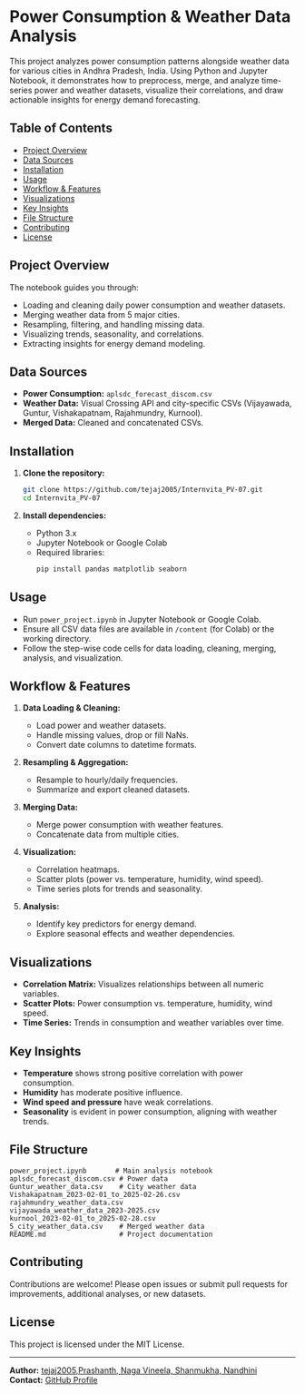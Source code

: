 # Power Consumption & Weather Data Analysis

This project analyzes power consumption patterns alongside weather data for various cities in Andhra Pradesh, India. Using Python and Jupyter Notebook, it demonstrates how to preprocess, merge, and analyze time-series power and weather datasets, visualize their correlations, and draw actionable insights for energy demand forecasting.

## Table of Contents 

- [Project Overview](#project-overview)
- [Data Sources](#data-sources)
- [Installation](#installation)
- [Usage](#usage)
- [Workflow & Features](#workflow--features)
- [Visualizations](#visualizations)
- [Key Insights](#key-insights)
- [File Structure](#file-structure)
- [Contributing](#contributing)
- [License](#license)

## Project Overview

The notebook guides you through:
- Loading and cleaning daily power consumption and weather datasets.
- Merging weather data from 5 major cities.
- Resampling, filtering, and handling missing data.
- Visualizing trends, seasonality, and correlations.
- Extracting insights for energy demand modeling.

## Data Sources

- **Power Consumption:** `aplsdc_forecast_discom.csv`
- **Weather Data:** Visual Crossing API and city-specific CSVs (Vijayawada, Guntur, Vishakapatnam, Rajahmundry, Kurnool).
- **Merged Data:** Cleaned and concatenated CSVs.

## Installation

1. **Clone the repository:**
   ```bash
   git clone https://github.com/tejaj2005/Internvita_PV-07.git
   cd Internvita_PV-07
   ```

2. **Install dependencies:**
   - Python 3.x
   - Jupyter Notebook or Google Colab
   - Required libraries:
     ```bash
     pip install pandas matplotlib seaborn
     ```

## Usage

- Run `power_project.ipynb` in Jupyter Notebook or Google Colab.
- Ensure all CSV data files are available in `/content` (for Colab) or the working directory.
- Follow the step-wise code cells for data loading, cleaning, merging, analysis, and visualization.

## Workflow & Features

1. **Data Loading & Cleaning:**
   - Load power and weather datasets.
   - Handle missing values, drop or fill NaNs.
   - Convert date columns to datetime formats.

2. **Resampling & Aggregation:**
   - Resample to hourly/daily frequencies.
   - Summarize and export cleaned datasets.

3. **Merging Data:**
   - Merge power consumption with weather features.
   - Concatenate data from multiple cities.

4. **Visualization:**
   - Correlation heatmaps.
   - Scatter plots (power vs. temperature, humidity, wind speed).
   - Time series plots for trends and seasonality.

5. **Analysis:**
   - Identify key predictors for energy demand.
   - Explore seasonal effects and weather dependencies.

## Visualizations

- **Correlation Matrix:** Visualizes relationships between all numeric variables.
- **Scatter Plots:** Power consumption vs. temperature, humidity, wind speed.
- **Time Series:** Trends in consumption and weather variables over time.

## Key Insights

- **Temperature** shows strong positive correlation with power consumption.
- **Humidity** has moderate positive influence.
- **Wind speed and pressure** have weak correlations.
- **Seasonality** is evident in power consumption, aligning with weather trends.

## File Structure

```
power_project.ipynb       # Main analysis notebook
aplsdc_forecast_discom.csv # Power data
Guntur_weather_data.csv    # City weather data
Vishakapatnam_2023-02-01_to_2025-02-26.csv
rajahmundry_weather_data.csv
vijayawada_weather_data_2023-2025.csv
kurnool_2023-02-01_to_2025-02-28.csv
5_city_weather_data.csv    # Merged weather data
README.md                  # Project documentation
```

## Contributing

Contributions are welcome! Please open issues or submit pull requests for improvements, additional analyses, or new datasets.

## License

This project is licensed under the MIT License.

---

**Author:** [tejaj2005,Prashanth, Naga Vineela, Shanmukha, Nandhini](https://github.com/tejaj2005)  
**Contact:** [GitHub Profile](https://github.com/tejaj2005)
